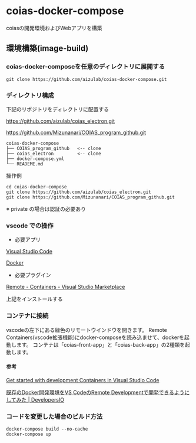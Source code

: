 # coias-docker-compose

coiasの開発環境およびWebアプリを構築

## 環境構築(image-build)

### coias-docker-composeを任意のディレクトリに展開する

```
git clone https://github.com/aizulab/coias-docker-compose.git
```

### ディレクトリ構成

下記のリポジトリをディレクトリに配置する

https://github.com/aizulab/coias_electron.git

https://github.com/Mizunanari/COIAS_program_github.git

```
coias-docker-compose
├── COIAS_program_github   <-- clone
├── coias_electron         <-- clone
├── docker-compose.yml
└── READEME.md
```

操作例

```
cd coias-docker-compose
git clone https://github.com/aizulab/coias_electron.git
git clone https://github.com/Mizunanari/COIAS_program_github.git
```

※ private の場合は認証の必要あり

### vscode での操作

* 必要アプリ

[Visual Studio Code](https://azure.microsoft.com/ja-jp/products/visual-studio-code/)

[Docker](https://www.docker.com/products/docker-desktop)

* 必要プラグイン

[Remote - Containers - Visual Studio Marketplace](https://marketplace.visualstudio.com/items?itemName=ms-vscode-remote.remote-containers)

上記をインストールする

### コンテナに接続

vscodeの左下にある緑色のリモートウインドウを開きます。
Remote Containers(vscode拡張機能)にdocker-composeを読み込ませて、dockerを起動します。
コンテナは「coias-front-app」と「coias-back-app」の2種類を起動します。

#### 参考

[Get started with development Containers in Visual Studio Code](https://code.visualstudio.com/docs/remote/containers-tutorial)

[既存のDocker開発環境をVS CodeのRemote Developmentで開発できるようにしてみた | DevelopersIO](https://dev.classmethod.jp/articles/add-vs-code-remote-development-settings-to-existing-docker-environment/)

### コードを変更した場合のビルド方法

```
docker-compose build --no-cache
docker-compose up
```
